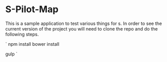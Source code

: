 # S-Pilot-Map

This is a sample application to test various things for s. In order to see the current version of the project you will need to clone the repo and do the following steps.

`
npm install
bower install

gulp
`

